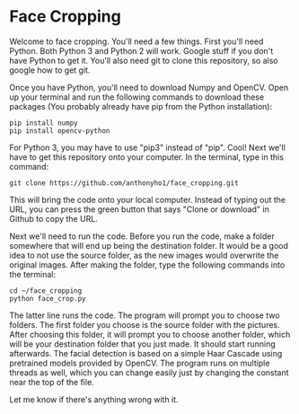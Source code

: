 # Face Cropping

Welcome to face cropping. You'll need a few things. First you'll need Python. Both Python 3 and Python 2 will work. Google stuff if you don't have Python to get it. You'll also need git to clone this repository, so also google how to get git. 

Once you have Python, you'll need to download Numpy and OpenCV. Open up your terminal and run the following commands to download these packages (You probably already have pip from the Python installation):
~~~ 
pip install numpy 
pip install opencv-python
~~~
For Python 3, you may have to use "pip3" instead of "pip". Cool! Next we'll have to get this repository onto your computer. In the terminal, type in this command:
~~~
git clone https://github.com/anthonyho1/face_cropping.git
~~~
This will bring the code onto your local computer. Instead of typing out the URL, you can press the green button that says "Clone or download" in Github to copy the URL. 

Next we'll need to run the code. Before you run the code, make a folder somewhere that will end up being the destination folder. It would be a good idea to not use the source folder, as the new images would overwrite the original images. After making the folder, type the following commands into the terminal:
~~~shell
cd ~/face_cropping
python face_crop.py
~~~
The latter line runs the code. The program will prompt you to choose two folders. The first folder you choose is the source folder with the pictures. After choosing this folder, it will prompt you to choose another folder, which will be your destination folder that you just made. It should start running afterwards. The facial detection is based on a simple Haar Cascade using pretrained models provided by OpenCV. The program runs on multiple threads as well, which you can change easily just by changing the constant near the top of the file.

Let me know if there's anything wrong with it.
